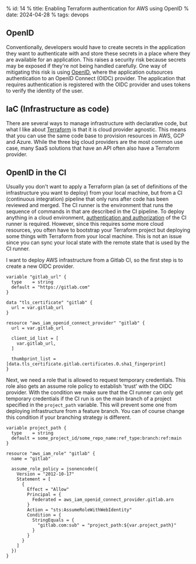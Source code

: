% id: 14
% title: Enabling Terraform authentication for AWS using OpenID
% date: 2024-04-28
% tags: devops

## OpenID

Conventionally, developers would have to create secrets in the application they want to authenticate with and store these secrets in a place where they are available for an application. This raises a security risk because secrets may be exposed if they're not being handled carefully. One way of mitigating this risk is using [OpenID](https://openid.net/developers/how-connect-works/), where the application outsources authentication to an OpenID Connect (OIDC) provider. The application that requires authentication is registered with the OIDC provider and uses tokens to verify the identity of the user.

## IaC (Infrastructure as code)

There are several ways to manage infrastructure with declarative code, but what I like about [Terraform](https://www.terraform.io/) is that it is cloud provider agnostic. This means that you can use the same code base to provision resources in AWS, GCP and Azure. While the three big cloud providers are the most common use case, many SaaS solutions that have an API often also have a Terraform provider.

## OpenID in the CI

Usually you don't want to apply a Terraform plan (a set of definitions of the infrastructure you want to deploy) from your local machine, but from a CI (continuous integration) pipeline that only runs after code has been reviewed and merged. The CI runner is the environment that runs the sequence of commands in that are described in the CI pipeline. To deploy anything in a cloud environment, [authentication and authorization](https://auth0.com/docs/get-started/identity-fundamentals/authentication-and-authorization) of the CI runner is required. However, since this requires some more cloud resources, you often have to bootstrap your Terraform project but deploying some things with Terraform from your local machine. This is not an issue since you can sync your local state with the remote state that is used by the CI runner.

I want to deploy AWS infrastructure from a Gitlab CI, so the first step is to create a new OIDC provider.

```hcl
variable "gitlab_url" {
  type    = string
  default = "https://gitlab.com"
}

data "tls_certificate" "gitlab" {
  url = var.gitlab_url
}

resource "aws_iam_openid_connect_provider" "gitlab" {
  url = var.gitlab_url

  client_id_list = [
    var.gitlab_url,
  ]

  thumbprint_list = [data.tls_certificate.gitlab.certificates.0.sha1_fingerprint]
}
```

Next, we need a role that is allowed to request temporary credentials. This role also gets an assume role policy to establish 'trust' with the OIDC provider. With the condition we make sure that the CI runner can only get temporary credentials if the CI run is on the main branch of a project specified in the `project_path` variable. This will prevent some one from deploying infrastructure from a feature branch. You can of course change this condition if your branching strategy is different.

```hcl
variable project_path {
  type    = string
  default = some_project_id/some_repo_name:ref_type:branch:ref:main
}

resource "aws_iam_role" "gitlab" {
  name = "gitlab"

  assume_role_policy = jsonencode({
    Version = "2012-10-17"
    Statement = [
      {
        Effect = "Allow"
        Principal = {
          Federated = aws_iam_openid_connect_provider.gitlab.arn
        }
        Action = "sts:AssumeRoleWithWebIdentity"
        Condition = {
          StringEquals = {
            "gitlab.com:sub" = "project_path:${var.project_path}"
          }
        }
      }
    ]
  })
}
```
